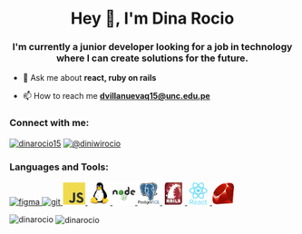 <h1 align="center">Hey 👋, I'm Dina Rocio</h1>
<h3 align="center">I'm currently a junior developer looking for a job in technology where I can create solutions for the future.</h3>

- 💬 Ask me about **react, ruby on rails**

- 📫 How to reach me **dvillanuevaq15@unc.edu.pe**

<h3 align="left">Connect with me:</h3>
<p align="left">
<a href="https://twitter.com/dinarocio15" target="blank"><img align="center" src="https://cdn.jsdelivr.net/npm/simple-icons@3.0.1/icons/twitter.svg" alt="dinarocio15" height="30" width="40" /></a>
<a href="https://instagram.com/@diniwirocio" target="blank"><img align="center" src="https://cdn.jsdelivr.net/npm/simple-icons@3.0.1/icons/instagram.svg" alt="@diniwirocio" height="30" width="40" /></a>
</p>

<h3 align="left">Languages and Tools:</h3>
<p align="left"> <a href="https://www.figma.com/" target="_blank"> <img src="https://www.vectorlogo.zone/logos/figma/figma-icon.svg" alt="figma" width="40" height="40"/> </a> <a href="https://git-scm.com/" target="_blank"> <img src="https://www.vectorlogo.zone/logos/git-scm/git-scm-icon.svg" alt="git" width="40" height="40"/> </a> <a href="https://developer.mozilla.org/en-US/docs/Web/JavaScript" target="_blank"> <img src="https://raw.githubusercontent.com/devicons/devicon/master/icons/javascript/javascript-original.svg" alt="javascript" width="40" height="40"/> </a> <a href="https://www.linux.org/" target="_blank"> <img src="https://raw.githubusercontent.com/devicons/devicon/master/icons/linux/linux-original.svg" alt="linux" width="40" height="40"/> </a> <a href="https://nodejs.org" target="_blank"> <img src="https://raw.githubusercontent.com/devicons/devicon/master/icons/nodejs/nodejs-original-wordmark.svg" alt="nodejs" width="40" height="40"/> </a> <a href="https://www.postgresql.org" target="_blank"> <img src="https://raw.githubusercontent.com/devicons/devicon/master/icons/postgresql/postgresql-original-wordmark.svg" alt="postgresql" width="40" height="40"/> </a> <a href="https://rubyonrails.org" target="_blank"> <img src="https://raw.githubusercontent.com/devicons/devicon/master/icons/rails/rails-original-wordmark.svg" alt="rails" width="40" height="40"/> </a> <a href="https://reactjs.org/" target="_blank"> <img src="https://raw.githubusercontent.com/devicons/devicon/master/icons/react/react-original-wordmark.svg" alt="react" width="40" height="40"/> </a> <a href="https://www.ruby-lang.org/en/" target="_blank"> <img src="https://raw.githubusercontent.com/devicons/devicon/master/icons/ruby/ruby-original.svg" alt="ruby" width="40" height="40"/> </a> </p>

<p><img align="left" src="https://github-readme-stats.vercel.app/api/top-langs?username=dinarocio&show_icons=true&locale=en&layout=compact" alt="dinarocio" /></p>

<p>&nbsp;<img align="center" src="https://github-readme-stats.vercel.app/api?username=dinarocio&show_icons=true&locale=en" alt="dinarocio" /></p>

